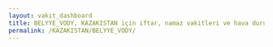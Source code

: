 ```yaml
---
layout: vakit_dashboard
title: BELYYE_VODY, KAZAKISTAN için iftar, namaz vakitleri ve hava durumu - ilçe/eyalet seç
permalink: /KAZAKISTAN/BELYYE_VODY/
---
```


<script type="text/javascript">
  var GLOBAL_COUNTRY = 'KAZAKISTAN';
  var GLOBAL_CITY = 'BELYYE_VODY';
  var GLOBAL_STATE = '';
  var lat = 72;
  var lon = 21;
</script>
